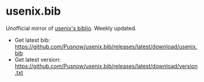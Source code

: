 # usenix.bib

Unofficial mirror of [usenix's biblio](https://www.usenix.org/biblio).
Weekly updated.

* Get latest bib: https://github.com/Pusnow/usenix.bib/releases/latest/download/usenix.bib
* Get latest version: https://github.com/Pusnow/usenix.bib/releases/latest/download/version.txt
